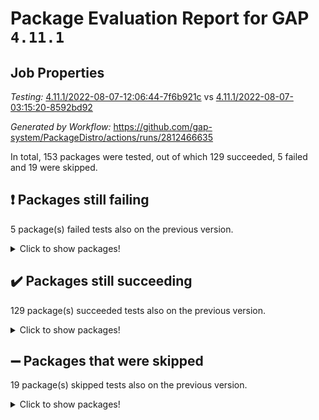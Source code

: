 # Package Evaluation Report for GAP `4.11.1`

## Job Properties

*Testing:* [4.11.1/2022-08-07-12:06:44-7f6b921c](https://github.com/gap-system/PackageDistro/blob/data/reports/4.11.1/2022-08-07-12:06:44-7f6b921c) vs [4.11.1/2022-08-07-03:15:20-8592bd92](https://github.com/gap-system/PackageDistro/blob/data/reports/4.11.1/2022-08-07-03:15:20-8592bd92)

*Generated by Workflow:* https://github.com/gap-system/PackageDistro/actions/runs/2812466635

In total, 153 packages were tested, out of which 129 succeeded, 5 failed and 19 were skipped.

## :exclamation: Packages still failing

5 package(s) failed tests also on the previous version.
<details><summary>Click to show packages!</summary>

- francy 1.2.4 [(failure)](https://github.com/gap-system/PackageDistro/runs/7712355803?check_suite_focus=true)
- hap 1.46 [(failure)](https://github.com/gap-system/PackageDistro/runs/7712356474?check_suite_focus=true)
- packagemanager 1.2 [(failure)](https://github.com/gap-system/PackageDistro/runs/7712358927?check_suite_focus=true)
- recog 1.3.2 [(failure)](https://github.com/gap-system/PackageDistro/runs/7712359753?check_suite_focus=true)
- semigroups 5.0.0 [(failure)](https://github.com/gap-system/PackageDistro/runs/7712360162?check_suite_focus=true)
</details>

## :heavy_check_mark: Packages still succeeding

129 package(s) succeeded tests also on the previous version.
<details><summary>Click to show packages!</summary>

- ace 5.5 [(success)](https://github.com/gap-system/PackageDistro/runs/7712353053?check_suite_focus=true)
- aclib 1.3.2 [(success)](https://github.com/gap-system/PackageDistro/runs/7712353122?check_suite_focus=true)
- agt 0.2 [(success)](https://github.com/gap-system/PackageDistro/runs/7712353179?check_suite_focus=true)
- alnuth 3.2.1 [(success)](https://github.com/gap-system/PackageDistro/runs/7712353229?check_suite_focus=true)
- anupq 3.2.6 [(success)](https://github.com/gap-system/PackageDistro/runs/7712353285?check_suite_focus=true)
- atlasrep 2.1.4 [(success)](https://github.com/gap-system/PackageDistro/runs/7712353338?check_suite_focus=true)
- autodoc 2022.07.10 [(success)](https://github.com/gap-system/PackageDistro/runs/7712353389?check_suite_focus=true)
- automata 1.15 [(success)](https://github.com/gap-system/PackageDistro/runs/7712353445?check_suite_focus=true)
- automgrp 1.3.2 [(success)](https://github.com/gap-system/PackageDistro/runs/7712353503?check_suite_focus=true)
- autpgrp 1.11 [(success)](https://github.com/gap-system/PackageDistro/runs/7712353565?check_suite_focus=true)
- cap 2022.06-05 [(success)](https://github.com/gap-system/PackageDistro/runs/7712353612?check_suite_focus=true)
- caratinterface 2.3.4 [(success)](https://github.com/gap-system/PackageDistro/runs/7712353677?check_suite_focus=true)
- cddinterface 2020.06.24 [(success)](https://github.com/gap-system/PackageDistro/runs/7712353732?check_suite_focus=true)
- circle 1.6.5 [(success)](https://github.com/gap-system/PackageDistro/runs/7712353786?check_suite_focus=true)
- classicpres 1.22 [(success)](https://github.com/gap-system/PackageDistro/runs/7712353853?check_suite_focus=true)
- cohomolo 1.6.10 [(success)](https://github.com/gap-system/PackageDistro/runs/7712353926?check_suite_focus=true)
- congruence 1.2.4 [(success)](https://github.com/gap-system/PackageDistro/runs/7712354002?check_suite_focus=true)
- corelg 1.56 [(success)](https://github.com/gap-system/PackageDistro/runs/7712354070?check_suite_focus=true)
- crime 1.6 [(success)](https://github.com/gap-system/PackageDistro/runs/7712354130?check_suite_focus=true)
- crisp 1.4.5 [(success)](https://github.com/gap-system/PackageDistro/runs/7712354207?check_suite_focus=true)
- crypting 0.10 [(success)](https://github.com/gap-system/PackageDistro/runs/7712354281?check_suite_focus=true)
- cryst 4.1.25 [(success)](https://github.com/gap-system/PackageDistro/runs/7712354336?check_suite_focus=true)
- crystcat 1.1.10 [(success)](https://github.com/gap-system/PackageDistro/runs/7712354394?check_suite_focus=true)
- ctbllib 1.3.4 [(success)](https://github.com/gap-system/PackageDistro/runs/7712354446?check_suite_focus=true)
- cubefree 1.19 [(success)](https://github.com/gap-system/PackageDistro/runs/7712354504?check_suite_focus=true)
- curlinterface 2.2.2 [(success)](https://github.com/gap-system/PackageDistro/runs/7712354562?check_suite_focus=true)
- cvec 2.7.6 [(success)](https://github.com/gap-system/PackageDistro/runs/7712354621?check_suite_focus=true)
- datastructures 0.2.7 [(success)](https://github.com/gap-system/PackageDistro/runs/7712354680?check_suite_focus=true)
- deepthought 1.0.5 [(success)](https://github.com/gap-system/PackageDistro/runs/7712354743?check_suite_focus=true)
- design 1.7 [(success)](https://github.com/gap-system/PackageDistro/runs/7712354810?check_suite_focus=true)
- difsets 2.3.1 [(success)](https://github.com/gap-system/PackageDistro/runs/7712354882?check_suite_focus=true)
- digraphs 1.5.3 [(success)](https://github.com/gap-system/PackageDistro/runs/7712354957?check_suite_focus=true)
- edim 1.3.5 [(success)](https://github.com/gap-system/PackageDistro/runs/7712355015?check_suite_focus=true)
- example 4.3.2 [(success)](https://github.com/gap-system/PackageDistro/runs/7712355068?check_suite_focus=true)
- factint 1.6.3 [(success)](https://github.com/gap-system/PackageDistro/runs/7712355125?check_suite_focus=true)
- ferret 1.0.8 [(success)](https://github.com/gap-system/PackageDistro/runs/7712355178?check_suite_focus=true)
- fga 1.4.0 [(success)](https://github.com/gap-system/PackageDistro/runs/7712355245?check_suite_focus=true)
- fining 1.5 [(success)](https://github.com/gap-system/PackageDistro/runs/7712355314?check_suite_focus=true)
- float 1.0.3 [(success)](https://github.com/gap-system/PackageDistro/runs/7712355405?check_suite_focus=true)
- format 1.4.3 [(success)](https://github.com/gap-system/PackageDistro/runs/7712355475?check_suite_focus=true)
- forms 1.2.8 [(success)](https://github.com/gap-system/PackageDistro/runs/7712355589?check_suite_focus=true)
- fplsa 1.2.5 [(success)](https://github.com/gap-system/PackageDistro/runs/7712355665?check_suite_focus=true)
- fr 2.4.9 [(success)](https://github.com/gap-system/PackageDistro/runs/7712355734?check_suite_focus=true)
- fwtree 1.3 [(success)](https://github.com/gap-system/PackageDistro/runs/7712355870?check_suite_focus=true)
- gbnp 1.0.5 [(success)](https://github.com/gap-system/PackageDistro/runs/7712355924?check_suite_focus=true)
- generalizedmorphismsforcap 2022.05-01 [(success)](https://github.com/gap-system/PackageDistro/runs/7712355981?check_suite_focus=true)
- genss 1.6.7 [(success)](https://github.com/gap-system/PackageDistro/runs/7712356039?check_suite_focus=true)
- gradedringforhomalg 2022.07-01 [(success)](https://github.com/gap-system/PackageDistro/runs/7712356101?check_suite_focus=true)
- grape 4.8.5 [(success)](https://github.com/gap-system/PackageDistro/runs/7712356173?check_suite_focus=true)
- groupoids 1.71 [(success)](https://github.com/gap-system/PackageDistro/runs/7712356237?check_suite_focus=true)
- grpconst 2.6.2 [(success)](https://github.com/gap-system/PackageDistro/runs/7712356300?check_suite_focus=true)
- guarana 0.96.3 [(success)](https://github.com/gap-system/PackageDistro/runs/7712356350?check_suite_focus=true)
- guava 3.16 [(success)](https://github.com/gap-system/PackageDistro/runs/7712356417?check_suite_focus=true)
- hapcryst 0.1.15 [(success)](https://github.com/gap-system/PackageDistro/runs/7712356546?check_suite_focus=true)
- hecke 1.5.3 [(success)](https://github.com/gap-system/PackageDistro/runs/7712356641?check_suite_focus=true)
- help 3.5 [(success)](https://github.com/gap-system/PackageDistro/runs/7712356723?check_suite_focus=true)
- idrel 2.44 [(success)](https://github.com/gap-system/PackageDistro/runs/7712356813?check_suite_focus=true)
- images 1.3.1 [(success)](https://github.com/gap-system/PackageDistro/runs/7712356902?check_suite_focus=true)
- intpic 0.3.0 [(success)](https://github.com/gap-system/PackageDistro/runs/7712356987?check_suite_focus=true)
- io 4.7.2 [(success)](https://github.com/gap-system/PackageDistro/runs/7712357046?check_suite_focus=true)
- irredsol 1.4.3 [(success)](https://github.com/gap-system/PackageDistro/runs/7712357106?check_suite_focus=true)
- json 2.1.0 [(success)](https://github.com/gap-system/PackageDistro/runs/7712357178?check_suite_focus=true)
- jupyterkernel 1.4.1 [(success)](https://github.com/gap-system/PackageDistro/runs/7712357238?check_suite_focus=true)
- jupyterviz 1.5.1 [(success)](https://github.com/gap-system/PackageDistro/runs/7712357295?check_suite_focus=true)
- kan 1.34 [(success)](https://github.com/gap-system/PackageDistro/runs/7712357359?check_suite_focus=true)
- kbmag 1.5.9 [(success)](https://github.com/gap-system/PackageDistro/runs/7712357430?check_suite_focus=true)
- laguna 3.9.5 [(success)](https://github.com/gap-system/PackageDistro/runs/7712357494?check_suite_focus=true)
- liealgdb 2.2.1 [(success)](https://github.com/gap-system/PackageDistro/runs/7712357558?check_suite_focus=true)
- liepring 2.7 [(success)](https://github.com/gap-system/PackageDistro/runs/7712357611?check_suite_focus=true)
- liering 2.4.2 [(success)](https://github.com/gap-system/PackageDistro/runs/7712357669?check_suite_focus=true)
- linearalgebraforcap 2022.06-03 [(success)](https://github.com/gap-system/PackageDistro/runs/7712357745?check_suite_focus=true)
- loops 3.4.2 [(success)](https://github.com/gap-system/PackageDistro/runs/7712357794?check_suite_focus=true)
- lpres 1.0.3 [(success)](https://github.com/gap-system/PackageDistro/runs/7712357889?check_suite_focus=true)
- majoranaalgebras 1.4 [(success)](https://github.com/gap-system/PackageDistro/runs/7712358002?check_suite_focus=true)
- mapclass 1.4.5 [(success)](https://github.com/gap-system/PackageDistro/runs/7712358055?check_suite_focus=true)
- matgrp 0.64 [(success)](https://github.com/gap-system/PackageDistro/runs/7712358140?check_suite_focus=true)
- modisom 2.5.2 [(success)](https://github.com/gap-system/PackageDistro/runs/7712358202?check_suite_focus=true)
- modulepresentationsforcap 2022.05-03 [(success)](https://github.com/gap-system/PackageDistro/runs/7712358259?check_suite_focus=true)
- monoidalcategories 2022.06-07 [(success)](https://github.com/gap-system/PackageDistro/runs/7712358335?check_suite_focus=true)
- nconvex 2020.11-04 [(success)](https://github.com/gap-system/PackageDistro/runs/7712358404?check_suite_focus=true)
- nilmat 1.4.2 [(success)](https://github.com/gap-system/PackageDistro/runs/7712358474?check_suite_focus=true)
- nock 1.5 [(success)](https://github.com/gap-system/PackageDistro/runs/7712358545?check_suite_focus=true)
- normalizinterface 1.3.3 [(success)](https://github.com/gap-system/PackageDistro/runs/7712358604?check_suite_focus=true)
- nq 2.5.8 [(success)](https://github.com/gap-system/PackageDistro/runs/7712358667?check_suite_focus=true)
- numericalsgps 1.3.1 [(success)](https://github.com/gap-system/PackageDistro/runs/7712358720?check_suite_focus=true)
- openmath 11.5.1 [(success)](https://github.com/gap-system/PackageDistro/runs/7712358780?check_suite_focus=true)
- orb 4.8.5 [(success)](https://github.com/gap-system/PackageDistro/runs/7712358859?check_suite_focus=true)
- patternclass 2.4.2 [(success)](https://github.com/gap-system/PackageDistro/runs/7712358993?check_suite_focus=true)
- permut 2.0.4 [(success)](https://github.com/gap-system/PackageDistro/runs/7712359059?check_suite_focus=true)
- polenta 1.3.10 [(success)](https://github.com/gap-system/PackageDistro/runs/7712359126?check_suite_focus=true)
- polymaking 0.8.6 [(success)](https://github.com/gap-system/PackageDistro/runs/7712359192?check_suite_focus=true)
- primgrp 3.4.2 [(success)](https://github.com/gap-system/PackageDistro/runs/7712359276?check_suite_focus=true)
- profiling 2.5.0 [(success)](https://github.com/gap-system/PackageDistro/runs/7712359336?check_suite_focus=true)
- qpa 1.34 [(success)](https://github.com/gap-system/PackageDistro/runs/7712359398?check_suite_focus=true)
- quagroup 1.8.3 [(success)](https://github.com/gap-system/PackageDistro/runs/7712359453?check_suite_focus=true)
- radiroot 2.9 [(success)](https://github.com/gap-system/PackageDistro/runs/7712359538?check_suite_focus=true)
- rcwa 4.7.0 [(success)](https://github.com/gap-system/PackageDistro/runs/7712359603?check_suite_focus=true)
- rds 1.8 [(success)](https://github.com/gap-system/PackageDistro/runs/7712359666?check_suite_focus=true)
- repndecomp 1.2.1 [(success)](https://github.com/gap-system/PackageDistro/runs/7712359870?check_suite_focus=true)
- repsn 3.1.0 [(success)](https://github.com/gap-system/PackageDistro/runs/7712359937?check_suite_focus=true)
- resclasses 4.7.3 [(success)](https://github.com/gap-system/PackageDistro/runs/7712360016?check_suite_focus=true)
- scscp 2.3.1 [(success)](https://github.com/gap-system/PackageDistro/runs/7712360087?check_suite_focus=true)
- sglppow 2.2 [(success)](https://github.com/gap-system/PackageDistro/runs/7712360226?check_suite_focus=true)
- sgpviz 0.999.5 [(success)](https://github.com/gap-system/PackageDistro/runs/7712360298?check_suite_focus=true)
- simpcomp 2.1.14 [(success)](https://github.com/gap-system/PackageDistro/runs/7712360381?check_suite_focus=true)
- singular 2020.12.18 [(success)](https://github.com/gap-system/PackageDistro/runs/7712360464?check_suite_focus=true)
- sla 1.5.3 [(success)](https://github.com/gap-system/PackageDistro/runs/7712360536?check_suite_focus=true)
- smallgrp 1.5 [(success)](https://github.com/gap-system/PackageDistro/runs/7712360650?check_suite_focus=true)
- smallsemi 0.6.13 [(success)](https://github.com/gap-system/PackageDistro/runs/7712360728?check_suite_focus=true)
- sonata 2.9.4 [(success)](https://github.com/gap-system/PackageDistro/runs/7712360800?check_suite_focus=true)
- sophus 1.26 [(success)](https://github.com/gap-system/PackageDistro/runs/7712360865?check_suite_focus=true)
- spinsym 1.5.2 [(success)](https://github.com/gap-system/PackageDistro/runs/7712360931?check_suite_focus=true)
- symbcompcc 1.3.2 [(success)](https://github.com/gap-system/PackageDistro/runs/7712361001?check_suite_focus=true)
- thelma 1.3 [(success)](https://github.com/gap-system/PackageDistro/runs/7712361060?check_suite_focus=true)
- tomlib 1.2.9 [(success)](https://github.com/gap-system/PackageDistro/runs/7712361110?check_suite_focus=true)
- toric 1.9.5 [(success)](https://github.com/gap-system/PackageDistro/runs/7712361160?check_suite_focus=true)
- toricvarieties 2022.07.13 [(success)](https://github.com/gap-system/PackageDistro/runs/7712361220?check_suite_focus=true)
- transgrp 3.6.3 [(success)](https://github.com/gap-system/PackageDistro/runs/7712361276?check_suite_focus=true)
- ugaly 4.0.3 [(success)](https://github.com/gap-system/PackageDistro/runs/7712361336?check_suite_focus=true)
- unipot 1.5 [(success)](https://github.com/gap-system/PackageDistro/runs/7712361400?check_suite_focus=true)
- unitlib 4.1.0 [(success)](https://github.com/gap-system/PackageDistro/runs/7712361487?check_suite_focus=true)
- utils 0.76 [(success)](https://github.com/gap-system/PackageDistro/runs/7712361648?check_suite_focus=true)
- uuid 0.7 [(success)](https://github.com/gap-system/PackageDistro/runs/7712361754?check_suite_focus=true)
- walrus 0.9991 [(success)](https://github.com/gap-system/PackageDistro/runs/7712361885?check_suite_focus=true)
- wedderga 4.10.2 [(success)](https://github.com/gap-system/PackageDistro/runs/7712361980?check_suite_focus=true)
- xmod 2.88 [(success)](https://github.com/gap-system/PackageDistro/runs/7712362060?check_suite_focus=true)
- xmodalg 1.22 [(success)](https://github.com/gap-system/PackageDistro/runs/7712362143?check_suite_focus=true)
- yangbaxter 0.10.0 [(success)](https://github.com/gap-system/PackageDistro/runs/7712362208?check_suite_focus=true)
- zeromqinterface 0.14 [(success)](https://github.com/gap-system/PackageDistro/runs/7712362277?check_suite_focus=true)
</details>

## :heavy_minus_sign: Packages that were skipped

19 package(s) skipped tests also on the previous version.
<details><summary>Click to show packages!</summary>

- 4ti2interface 2022.03-01 [(skipped)](https://github.com/gap-system/PackageDistro/runs/7712250799?check_suite_focus=true)
- browse 1.8.14 [(skipped)](https://github.com/gap-system/PackageDistro/runs/7712250799?check_suite_focus=true)
- examplesforhomalg 2022.03-01 [(skipped)](https://github.com/gap-system/PackageDistro/runs/7712250799?check_suite_focus=true)
- gapdoc 1.6.5 [(skipped)](https://github.com/gap-system/PackageDistro/runs/7712250799?check_suite_focus=true)
- gauss 2022.03-01 [(skipped)](https://github.com/gap-system/PackageDistro/runs/7712250799?check_suite_focus=true)
- gaussforhomalg 2022.03-01 [(skipped)](https://github.com/gap-system/PackageDistro/runs/7712250799?check_suite_focus=true)
- gradedmodules 2022.03-01 [(skipped)](https://github.com/gap-system/PackageDistro/runs/7712250799?check_suite_focus=true)
- homalg 2022.03-01 [(skipped)](https://github.com/gap-system/PackageDistro/runs/7712250799?check_suite_focus=true)
- homalgtocas 2022.07-01 [(skipped)](https://github.com/gap-system/PackageDistro/runs/7712250799?check_suite_focus=true)
- io_forhomalg 2022.03-01 [(skipped)](https://github.com/gap-system/PackageDistro/runs/7712250799?check_suite_focus=true)
- itc 1.5.1 [(skipped)](https://github.com/gap-system/PackageDistro/runs/7712250799?check_suite_focus=true)
- localizeringforhomalg 2022.03-01 [(skipped)](https://github.com/gap-system/PackageDistro/runs/7712250799?check_suite_focus=true)
- matricesforhomalg 2022.06-01 [(skipped)](https://github.com/gap-system/PackageDistro/runs/7712250799?check_suite_focus=true)
- modules 2022.03-01 [(skipped)](https://github.com/gap-system/PackageDistro/runs/7712250799?check_suite_focus=true)
- polycyclic 2.16 [(skipped)](https://github.com/gap-system/PackageDistro/runs/7712250799?check_suite_focus=true)
- ringsforhomalg 2022.07-01 [(skipped)](https://github.com/gap-system/PackageDistro/runs/7712250799?check_suite_focus=true)
- sco 2022.03-01 [(skipped)](https://github.com/gap-system/PackageDistro/runs/7712250799?check_suite_focus=true)
- toolsforhomalg 2022.05-01 [(skipped)](https://github.com/gap-system/PackageDistro/runs/7712250799?check_suite_focus=true)
- xgap 4.31 [(skipped)](https://github.com/gap-system/PackageDistro/runs/7712250799?check_suite_focus=true)
</details>

